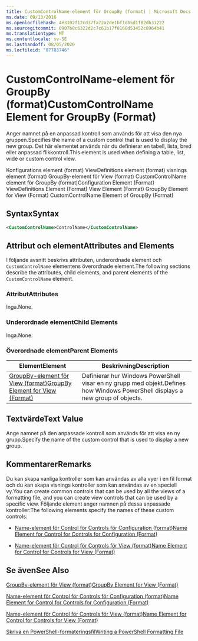 ```yaml
---
title: CustomControlName-element för GroupBy (format) | Microsoft Docs
ms.date: 09/13/2016
ms.openlocfilehash: 4e3102f12cd37fa72a2de1bf1db5d1f82db31222
ms.sourcegitcommit: 0907b8c6322d2c7c61b17f8168d53452c8964b41
ms.translationtype: MT
ms.contentlocale: sv-SE
ms.lasthandoff: 08/05/2020
ms.locfileid: "87783746"
---
```

# <a name="customcontrolname-element-for-groupby-format"></a><span data-ttu-id="b7547-102">CustomControlName-element för GroupBy (format)</span><span class="sxs-lookup"><span data-stu-id="b7547-102">CustomControlName Element for GroupBy (Format)</span></span>

<span data-ttu-id="b7547-103">Anger namnet på en anpassad kontroll som används för att visa den nya gruppen.</span><span class="sxs-lookup"><span data-stu-id="b7547-103">Specifies the name of a custom control that is used to display the new group.</span></span> <span data-ttu-id="b7547-104">Det här elementet används när du definierar en tabell, lista, bred eller anpassad flikkontroll.</span><span class="sxs-lookup"><span data-stu-id="b7547-104">This element is used when defining a table, list, wide or custom control view.</span></span>

<span data-ttu-id="b7547-105">Konfigurations element (format) ViewDefinitions element (format) visnings element (format) GroupBy-element för View (format) CustomControlName element för GroupBy (format)</span><span class="sxs-lookup"><span data-stu-id="b7547-105">Configuration Element (Format) ViewDefinitions Element (Format) View Element (Format) GroupBy Element for View (Format) CustomControlName Element of GroupBy (Format)</span></span>

## <a name="syntax"></a><span data-ttu-id="b7547-106">Syntax</span><span class="sxs-lookup"><span data-stu-id="b7547-106">Syntax</span></span>

```xml
<CustomControlName>ControlName</CustomControlName>
```

## <a name="attributes-and-elements"></a><span data-ttu-id="b7547-107">Attribut och element</span><span class="sxs-lookup"><span data-stu-id="b7547-107">Attributes and Elements</span></span>

<span data-ttu-id="b7547-108">I följande avsnitt beskrivs attributen, underordnade element och `CustomControlName` elementens överordnade element.</span><span class="sxs-lookup"><span data-stu-id="b7547-108">The following sections describe the attributes, child elements, and parent elements of the `CustomControlName` element.</span></span>

### <a name="attributes"></a><span data-ttu-id="b7547-109">Attribut</span><span class="sxs-lookup"><span data-stu-id="b7547-109">Attributes</span></span>

<span data-ttu-id="b7547-110">Inga.</span><span class="sxs-lookup"><span data-stu-id="b7547-110">None.</span></span>

### <a name="child-elements"></a><span data-ttu-id="b7547-111">Underordnade element</span><span class="sxs-lookup"><span data-stu-id="b7547-111">Child Elements</span></span>

<span data-ttu-id="b7547-112">Inga.</span><span class="sxs-lookup"><span data-stu-id="b7547-112">None.</span></span>

### <a name="parent-elements"></a><span data-ttu-id="b7547-113">Överordnade element</span><span class="sxs-lookup"><span data-stu-id="b7547-113">Parent Elements</span></span>

|<span data-ttu-id="b7547-114">Element</span><span class="sxs-lookup"><span data-stu-id="b7547-114">Element</span></span>|<span data-ttu-id="b7547-115">Beskrivning</span><span class="sxs-lookup"><span data-stu-id="b7547-115">Description</span></span>|
|-------------|-----------------|
|[<span data-ttu-id="b7547-116">GroupBy-element för View (format)</span><span class="sxs-lookup"><span data-stu-id="b7547-116">GroupBy Element for View (Format)</span></span>](./groupby-element-for-view-format.md)|<span data-ttu-id="b7547-117">Definierar hur Windows PowerShell visar en ny grupp med objekt.</span><span class="sxs-lookup"><span data-stu-id="b7547-117">Defines how Windows PowerShell displays a new group of objects.</span></span>|

## <a name="text-value"></a><span data-ttu-id="b7547-118">Textvärde</span><span class="sxs-lookup"><span data-stu-id="b7547-118">Text Value</span></span>

<span data-ttu-id="b7547-119">Ange namnet på den anpassade kontroll som används för att visa en ny grupp.</span><span class="sxs-lookup"><span data-stu-id="b7547-119">Specify the name of the custom control that is used to display a new group.</span></span>

## <a name="remarks"></a><span data-ttu-id="b7547-120">Kommentarer</span><span class="sxs-lookup"><span data-stu-id="b7547-120">Remarks</span></span>

<span data-ttu-id="b7547-121">Du kan skapa vanliga kontroller som kan användas av alla vyer i en fil format och du kan skapa visnings kontroller som kan användas av en speciell vy.</span><span class="sxs-lookup"><span data-stu-id="b7547-121">You can create common controls that can be used by all the views of a formatting file, and you can create view controls that can be used by a specific view.</span></span> <span data-ttu-id="b7547-122">Följande element anger namnen på dessa anpassade kontroller:</span><span class="sxs-lookup"><span data-stu-id="b7547-122">The following elements specify the names of these custom controls:</span></span>

- [<span data-ttu-id="b7547-123">Name-element för Control för Controls för Configuration (format)</span><span class="sxs-lookup"><span data-stu-id="b7547-123">Name Element for Control for Controls for Configuration (Format)</span></span>](./name-element-for-control-for-controls-for-configuration-format.md)

- [<span data-ttu-id="b7547-124">Name-element för Control för Controls för View (format)</span><span class="sxs-lookup"><span data-stu-id="b7547-124">Name Element for Control for Controls for View (Format)</span></span>](./name-element-for-control-for-controls-for-view-format.md)

## <a name="see-also"></a><span data-ttu-id="b7547-125">Se även</span><span class="sxs-lookup"><span data-stu-id="b7547-125">See Also</span></span>

[<span data-ttu-id="b7547-126">GroupBy-element för View (format)</span><span class="sxs-lookup"><span data-stu-id="b7547-126">GroupBy Element for View (Format)</span></span>](./groupby-element-for-view-format.md)

[<span data-ttu-id="b7547-127">Name-element för Control för Controls för Configuration (format)</span><span class="sxs-lookup"><span data-stu-id="b7547-127">Name Element for Control for Controls for Configuration (Format)</span></span>](./name-element-for-control-for-controls-for-configuration-format.md)

[<span data-ttu-id="b7547-128">Name-element för Control för Controls för View (format)</span><span class="sxs-lookup"><span data-stu-id="b7547-128">Name Element for Control for Controls for View (Format)</span></span>](./name-element-for-control-for-controls-for-view-format.md)

[<span data-ttu-id="b7547-129">Skriva en PowerShell-formateringsfil</span><span class="sxs-lookup"><span data-stu-id="b7547-129">Writing a PowerShell Formatting File</span></span>](./writing-a-powershell-formatting-file.md)
